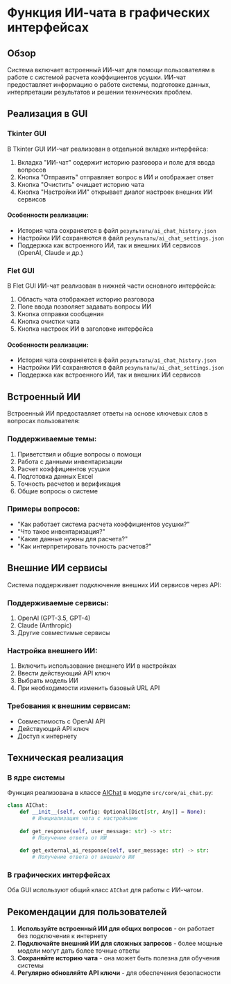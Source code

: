 # Функция ИИ-чата в графических интерфейсах

## Обзор

Система включает встроенный ИИ-чат для помощи пользователям в работе с системой расчета коэффициентов усушки. ИИ-чат предоставляет информацию о работе системы, подготовке данных, интерпретации результатов и решении технических проблем.

## Реализация в GUI

### Tkinter GUI

В Tkinter GUI ИИ-чат реализован в отдельной вкладке интерфейса:

1. Вкладка "ИИ-чат" содержит историю разговора и поле для ввода вопросов
2. Кнопка "Отправить" отправляет вопрос в ИИ и отображает ответ
3. Кнопка "Очистить" очищает историю чата
4. Кнопка "Настройки ИИ" открывает диалог настроек внешних ИИ сервисов

#### Особенности реализации:
- История чата сохраняется в файл `результаты/ai_chat_history.json`
- Настройки ИИ сохраняются в файл `результаты/ai_chat_settings.json`
- Поддержка как встроенного ИИ, так и внешних ИИ сервисов (OpenAI, Claude и др.)

### Flet GUI

В Flet GUI ИИ-чат реализован в нижней части основного интерфейса:

1. Область чата отображает историю разговора
2. Поле ввода позволяет задавать вопросы ИИ
3. Кнопка отправки сообщения
4. Кнопка очистки чата
5. Кнопка настроек ИИ в заголовке интерфейса

#### Особенности реализации:
- История чата сохраняется в файл `результаты/ai_chat_history.json`
- Настройки ИИ сохраняются в файл `результаты/ai_chat_settings.json`
- Поддержка как встроенного ИИ, так и внешних ИИ сервисов

## Встроенный ИИ

Встроенный ИИ предоставляет ответы на основе ключевых слов в вопросах пользователя:

### Поддерживаемые темы:
1. Приветствия и общие вопросы о помощи
2. Работа с данными инвентаризации
3. Расчет коэффициентов усушки
4. Подготовка данных Excel
5. Точность расчетов и верификация
6. Общие вопросы о системе

### Примеры вопросов:
- "Как работает система расчета коэффициентов усушки?"
- "Что такое инвентаризация?"
- "Какие данные нужны для расчета?"
- "Как интерпретировать точность расчетов?"

## Внешние ИИ сервисы

Система поддерживает подключение внешних ИИ сервисов через API:

### Поддерживаемые сервисы:
1. OpenAI (GPT-3.5, GPT-4)
2. Claude (Anthropic)
3. Другие совместимые сервисы

### Настройка внешнего ИИ:
1. Включить использование внешнего ИИ в настройках
2. Ввести действующий API ключ
3. Выбрать модель ИИ
4. При необходимости изменить базовый URL API

### Требования к внешним сервисам:
- Совместимость с OpenAI API
- Действующий API ключ
- Доступ к интернету

## Техническая реализация

### В ядре системы
Функция реализована в классе [AIChat](file:///c%3A/Users/D_909/Desktop/%D0%B4%D0%BB%D1%8F%20%D0%BD%D0%BE%D0%B2%D0%BE%D0%B3%D0%BE%20%D0%BF%D1%80%D0%BE%D0%B5%D0%BA%D1%82%D0%B0/src/core/ai_chat.py#L27-L271) в модуле `src/core/ai_chat.py`:

```python
class AIChat:
    def __init__(self, config: Optional[Dict[str, Any]] = None):
        # Инициализация чата с настройками
        
    def get_response(self, user_message: str) -> str:
        # Получение ответа от ИИ
        
    def get_external_ai_response(self, user_message: str) -> str:
        # Получение ответа от внешнего ИИ
```

### В графических интерфейсах
Оба GUI используют общий класс `AIChat` для работы с ИИ-чатом.

## Рекомендации для пользователей

1. **Используйте встроенный ИИ для общих вопросов** - он работает без подключения к интернету
2. **Подключайте внешний ИИ для сложных запросов** - более мощные модели могут дать более точные ответы
3. **Сохраняйте историю чата** - она может быть полезна для обучения системы
4. **Регулярно обновляйте API ключи** - для обеспечения безопасности